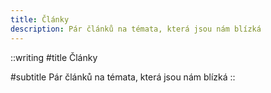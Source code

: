 ```yaml
---
title: Články
description: Pár článků na témata, která jsou nám blízká
---
```


::writing
#title
Články

#subtitle
Pár článků na témata, která jsou nám blízká
::
